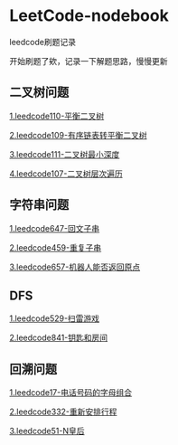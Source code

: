# LeetCode-nodebook
leedcode刷题记录

开始刷题了欸，记录一下解题思路，慢慢更新


## 二叉树问题

[1.leedcode110-平衡二叉树](https://github.com/Zweo/LeetCode-nodebook/blob/master/code/isBalanced.md)

[2.leedcode109-有序链表转平衡二叉树](https://github.com/Zweo/LeetCode-nodebook/blob/master/code/sortedListToBST.md)

[3.leedcode111-二叉树最小深度](https://github.com/Zweo/LeetCode-nodebook/blob/master/code/minDepth.md)

[4.leedcode107-二叉树层次遍历](https://github.com/Zweo/LeetCode-nodebook/blob/master/code/levelOrderBottom.md)




## 字符串问题

[1.leedcode647-回文子串](https://github.com/Zweo/LeetCode-nodebook/blob/master/code/countSubstrings.md)

[2.leedcode459-重复子串](https://github.com/Zweo/LeetCode-nodebook/blob/master/code/repeatedSubstringPattern.md)

[3.leedcode657-机器人能否返回原点](https://github.com/Zweo/LeetCode-nodebook/blob/master/code/judgeCircle.md)



## DFS
[1.leedcode529-扫雷游戏](https://github.com/Zweo/LeetCode-nodebook/blob/master/code/updateBoard.md)

[2.leedcode841-钥匙和房间](https://github.com/Zweo/LeetCode-nodebook/blob/master/code/canVisitAllRooms.md)


## 回溯问题

[1.leedcode17-电话号码的字母组合](https://github.com/Zweo/LeetCode-nodebook/blob/master/code/letterCombinations.md)

[2.leedcode332-重新安排行程](https://github.com/Zweo/LeetCode-nodebook/blob/master/code/findItinerary.md)

[3.leedcode51-N皇后](https://github.com/Zweo/LeetCode-nodebook/blob/master/code/solveNQueens.md)









